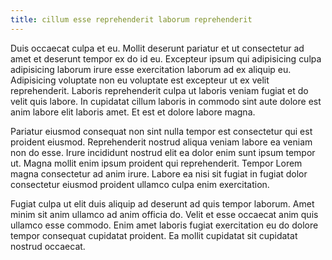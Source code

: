 ```yaml
---
title: cillum esse reprehenderit laborum reprehenderit
---
```


Duis occaecat culpa et eu. Mollit deserunt pariatur et ut consectetur ad amet et deserunt tempor ex do id eu. Excepteur ipsum qui adipisicing culpa adipisicing laborum irure esse exercitation laborum ad ex aliquip eu. Adipisicing voluptate non eu voluptate est excepteur ut ex velit reprehenderit. Laboris reprehenderit culpa ut laboris veniam fugiat et do velit quis labore. In cupidatat cillum laboris in commodo sint aute dolore est anim labore elit laboris amet. Et est et dolore labore magna.

Pariatur eiusmod consequat non sint nulla tempor est consectetur qui est proident eiusmod. Reprehenderit nostrud aliqua veniam labore ea veniam non do esse. Irure incididunt nostrud elit ea dolor enim sunt ipsum tempor ut. Magna mollit enim ipsum proident qui reprehenderit. Tempor Lorem magna consectetur ad anim irure. Labore ea nisi sit fugiat in fugiat dolor consectetur eiusmod proident ullamco culpa enim exercitation.

Fugiat culpa ut elit duis aliquip ad deserunt ad quis tempor laborum. Amet minim sit anim ullamco ad anim officia do. Velit et esse occaecat anim quis ullamco esse commodo. Enim amet laboris fugiat exercitation eu do dolore tempor consequat cupidatat proident. Ea mollit cupidatat sit cupidatat nostrud occaecat.